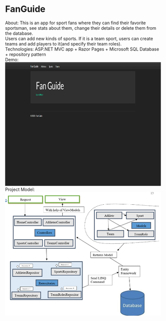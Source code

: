 # FanGuide
About: This is an app for sport fans where they can find their favorite sportsman, see stats about them, change their details or delete them from the database. <br/>
Users can add new kinds of sports. If it is a team sport, users can create teams and add players to it(and specify their team roles). <br/>
Technologies: ASP.NET MVC app + Razor Pages + Microsoft SQL Database + repository pattern <br/>
Demo: 
<br/>
<img src = "https://github.com/tripolkaandrey/FanGuide/blob/master/FanGuideDemo.gif" height="400">
<br/>
Project Model: 
<br/>
<img src = "https://github.com/tripolkaandrey/FanGuide/blob/master/FanGuide%20Model.png" height="400">
</br>
